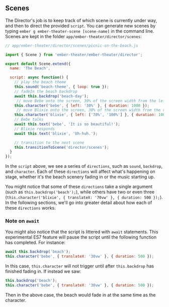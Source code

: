 ## Scenes

The Director's job is to keep track of which scene is currently under way, and then to direct the provided `script`. You can generate new scenes by typing `ember g ember-theater-scene [scene-name]` in the command line. Scenes are kept in the folder `app/ember-theater/director/scenes`:

```js
// app/ember-theater/director/scenes/picnic-on-the-beach.js

import { Scene } from 'ember-theater/ember-theater/director';

export default Scene.extend({
  name: 'The Beach',

  script: async function() {
    // play the beach theme
    this.sound('beach-theme', { loop: true });
    // fadeIn the beach backdrop
    await this.backdrop('beach-day');
     // move Bebe onto the screen, 30% of the screen width from the left
    this.character('bebe', { left: '30%' }, { duration: 1000 });
     // move Blixie onto the screen, 30% of the screen width from the right
    this.character('blixie', { left: ['70%', '100%'] }, { duration: 1000 });
    // Bebe talks
    await this.text('bebe', 'It is so beautiful!');
    // Blixie responds
    await this.text('blixie', 'Uh-huh.');

    // transition to the next scene
    this.transitionToScene('director/scenes');
  }
});
```

In the `script` above, we see a series of `directions`, such as `sound`, `backdrop`, and `character`. Each of these `directions` will affect what's happening on stage, whether it's the beach scenery fading in or the music starting up.

You might notice that some of these `directions` take a single argument (such as `this.backdrop('beach');`), while others have two or even three (`this.character('blixie', { translateX: '70vw' }, { duration: 500 });`). In the following sections, we'll go into greater detail about how each of these `directions` works.

### Note on `await`

You might also notice that the script is littered with `await` statements. This experimental ES7 feature will pause the script until the following function has completed. For instance:

```js
await this.backdrop('beach');
this.character('bebe', { translateX: '30vw' }, { duration: 500 });
```

In this case, `this.character` will not trigger until after `this.backdrop` has finished fading in. If instead we saw:

```js
this.backdrop('beach');
this.character('bebe', { translateX: '30vw' }, { duration: 500 });
```

Then in the above case, the beach would fade in at the same time as the character.
